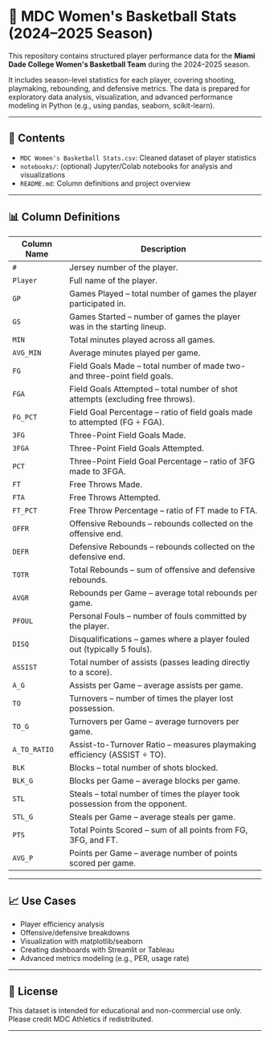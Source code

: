 
# 🏀 MDC Women's Basketball Stats (2024–2025 Season)

This repository contains structured player performance data for the **Miami Dade College Women's Basketball Team** during the 2024–2025 season.

It includes season-level statistics for each player, covering shooting, playmaking, rebounding, and defensive metrics. The data is prepared for exploratory data analysis, visualization, and advanced performance modeling in Python (e.g., using pandas, seaborn, scikit-learn).

---

## 📁 Contents

- `MDC Women's Basketball Stats.csv`: Cleaned dataset of player statistics
- `notebooks/`: (optional) Jupyter/Colab notebooks for analysis and visualizations
- `README.md`: Column definitions and project overview

---

## 📊 Column Definitions

| Column Name   | Description |
|---------------|-------------|
| `#`           | Jersey number of the player. |
| `Player`      | Full name of the player. |
| `GP`          | Games Played – total number of games the player participated in. |
| `GS`          | Games Started – number of games the player was in the starting lineup. |
| `MIN`         | Total minutes played across all games. |
| `AVG_MIN`     | Average minutes played per game. |
| `FG`          | Field Goals Made – total number of made two- and three-point field goals. |
| `FGA`         | Field Goals Attempted – total number of shot attempts (excluding free throws). |
| `FG_PCT`      | Field Goal Percentage – ratio of field goals made to attempted (FG ÷ FGA). |
| `3FG`         | Three-Point Field Goals Made. |
| `3FGA`        | Three-Point Field Goals Attempted. |
| `PCT`         | Three-Point Field Goal Percentage – ratio of 3FG made to 3FGA. |
| `FT`          | Free Throws Made. |
| `FTA`         | Free Throws Attempted. |
| `FT_PCT`      | Free Throw Percentage – ratio of FT made to FTA. |
| `OFFR`        | Offensive Rebounds – rebounds collected on the offensive end. |
| `DEFR`        | Defensive Rebounds – rebounds collected on the defensive end. |
| `TOTR`        | Total Rebounds – sum of offensive and defensive rebounds. |
| `AVGR`        | Rebounds per Game – average total rebounds per game. |
| `PFOUL`       | Personal Fouls – number of fouls committed by the player. |
| `DISQ`        | Disqualifications – games where a player fouled out (typically 5 fouls). |
| `ASSIST`      | Total number of assists (passes leading directly to a score). |
| `A_G`         | Assists per Game – average assists per game. |
| `TO`          | Turnovers – number of times the player lost possession. |
| `TO_G`        | Turnovers per Game – average turnovers per game. |
| `A_TO_RATIO`  | Assist-to-Turnover Ratio – measures playmaking efficiency (ASSIST ÷ TO). |
| `BLK`         | Blocks – total number of shots blocked. |
| `BLK_G`       | Blocks per Game – average blocks per game. |
| `STL`         | Steals – total number of times the player took possession from the opponent. |
| `STL_G`       | Steals per Game – average steals per game. |
| `PTS`         | Total Points Scored – sum of all points from FG, 3FG, and FT. |
| `AVG_P`       | Points per Game – average number of points scored per game. |

---

## 📈 Use Cases

- Player efficiency analysis
- Offensive/defensive breakdowns
- Visualization with matplotlib/seaborn
- Creating dashboards with Streamlit or Tableau
- Advanced metrics modeling (e.g., PER, usage rate)

---

## 📎 License

This dataset is intended for educational and non-commercial use only. Please credit MDC Athletics if redistributed.

---
